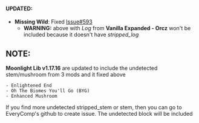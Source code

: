 #### UPDATED:
- **Missing Wild**: Fixed [Issue#593](https://github.com/MehVahdJukaar/WoodGood/issues/593)
  - **WARNING:** above with _Log_ from **Vanilla Expanded - Orcz** won't be included because it doesn't have _stripped_log_

## NOTE:
**Moonlight Lib v1.17.16** are updated to include the undetected stem/mushroom from 3 mods and it fixed above
    
    - Enlightened End
    - Oh The Biomes You'll Go (BYG)
    - Enhanced Mushroom

If you find more undetected stripped_stem or stem, then you can go to EveryComp's github to create issue. The undetected block will be included 